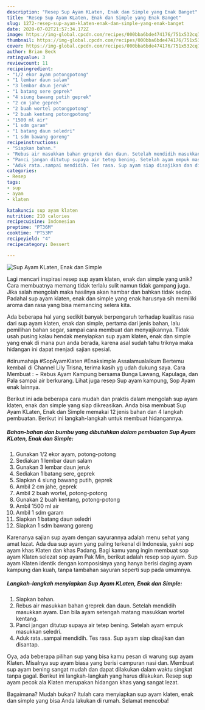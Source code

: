 ```yaml
---
description: "Resep Sup Ayam KLaten, Enak dan Simple yang Enak Banget"
title: "Resep Sup Ayam KLaten, Enak dan Simple yang Enak Banget"
slug: 1272-resep-sup-ayam-klaten-enak-dan-simple-yang-enak-banget
date: 2020-07-02T21:57:34.172Z
image: https://img-global.cpcdn.com/recipes/000bba6bde474176/751x532cq70/sup-ayam-klaten-enak-dan-simple-foto-resep-utama.jpg
thumbnail: https://img-global.cpcdn.com/recipes/000bba6bde474176/751x532cq70/sup-ayam-klaten-enak-dan-simple-foto-resep-utama.jpg
cover: https://img-global.cpcdn.com/recipes/000bba6bde474176/751x532cq70/sup-ayam-klaten-enak-dan-simple-foto-resep-utama.jpg
author: Brian Beck
ratingvalue: 3
reviewcount: 11
recipeingredient:
- "1/2 ekor ayam potongpotong"
- "1 lembar daun salam"
- "3 lembar daun jeruk"
- "1 batang sere geprek"
- "4 siung bawang putih geprek"
- "2 cm jahe geprek"
- "2 buah wortel potongpotong"
- "2 buah kentang potongpotong"
- "1500 ml air"
- "1 sdm garam"
- "1 batang daun seledri"
- "1 sdm bawang goreng"
recipeinstructions:
- "Siapkan bahan."
- "Rebus air masukkan bahan greprek dan daun. Setelah mendidih masukkan ayam. Dan bila ayam setengah matang masukkan wortel kentang."
- "Panci jangan ditutup supaya air tetep bening. Setelah ayam empuk masukkan seledri."
- "Aduk rata..sampai mendidih. Tes rasa. Sup ayam siap disajikan dan disantap."
categories:
- Resep
tags:
- sup
- ayam
- klaten

katakunci: sup ayam klaten 
nutrition: 210 calories
recipecuisine: Indonesian
preptime: "PT36M"
cooktime: "PT53M"
recipeyield: "4"
recipecategory: Dessert

---
```



![Sup Ayam KLaten, Enak dan Simple](https://img-global.cpcdn.com/recipes/000bba6bde474176/751x532cq70/sup-ayam-klaten-enak-dan-simple-foto-resep-utama.jpg)

Lagi mencari inspirasi resep sup ayam klaten, enak dan simple yang unik? Cara membuatnya memang tidak terlalu sulit namun tidak gampang juga. Jika salah mengolah maka hasilnya akan hambar dan bahkan tidak sedap. Padahal sup ayam klaten, enak dan simple yang enak harusnya sih memiliki aroma dan rasa yang bisa memancing selera kita.

Ada beberapa hal yang sedikit banyak berpengaruh terhadap kualitas rasa dari sup ayam klaten, enak dan simple, pertama dari jenis bahan, lalu pemilihan bahan segar, sampai cara membuat dan menyajikannya. Tidak usah pusing kalau hendak menyiapkan sup ayam klaten, enak dan simple yang enak di mana pun anda berada, karena asal sudah tahu triknya maka hidangan ini dapat menjadi sajian spesial.

#dirumahaja #SopAyamKlaten #Enaksimple Assalamualaikum Bertemu kembali di Channel Lily Trisna, terima kasih yg udah dukung saya. Cara Membuat : − Rebus Ayam Kampung bersama Bunga Lawang, Kapulaga, dan Pala sampai air berkurang. Lihat juga resep Sup ayam kampung, Sop Ayam enak lainnya.


Berikut ini ada beberapa cara mudah dan praktis dalam mengolah sup ayam klaten, enak dan simple yang siap dikreasikan. Anda bisa membuat Sup Ayam KLaten, Enak dan Simple memakai 12 jenis bahan dan 4 langkah pembuatan. Berikut ini langkah-langkah untuk membuat hidangannya.

<!--inarticleads1-->

##### Bahan-bahan dan bumbu yang dibutuhkan dalam pembuatan Sup Ayam KLaten, Enak dan Simple:

1. Gunakan 1/2 ekor ayam, potong-potong
1. Sediakan 1 lembar daun salam
1. Gunakan 3 lembar daun jeruk
1. Sediakan 1 batang sere, geprek
1. Siapkan 4 siung bawang putih, geprek
1. Ambil 2 cm jahe, geprek
1. Ambil 2 buah wortel, potong-potong
1. Gunakan 2 buah kentang, potong-potong
1. Ambil 1500 ml air
1. Ambil 1 sdm garam
1. Siapkan 1 batang daun seledri
1. Siapkan 1 sdm bawang goreng


Karenanya sajian sup ayam dengan sayurannya adalah menu sehat yang amat lezat. Ada dua sup ayam yang paling terkenal di Indonesia, yakni sop ayam khas Klaten dan khas Padang. Bagi kamu yang ingin membuat sop ayam Klaten selezat sop ayam Pak Min, berikut adalah resep sop ayam. Sup ayam Klaten identik dengan komposisinya yang hanya berisi daging ayam kampung dan kuah, tanpa tambahan sayuran seperti sup pada umumnya. 

<!--inarticleads2-->

##### Langkah-langkah menyiapkan Sup Ayam KLaten, Enak dan Simple:

1. Siapkan bahan.
1. Rebus air masukkan bahan greprek dan daun. Setelah mendidih masukkan ayam. Dan bila ayam setengah matang masukkan wortel kentang.
1. Panci jangan ditutup supaya air tetep bening. Setelah ayam empuk masukkan seledri.
1. Aduk rata..sampai mendidih. Tes rasa. Sup ayam siap disajikan dan disantap.


Oya, ada beberapa pilihan sup yang bisa kamu pesan di warung sup ayam Klaten. Misalnya sup ayam biasa yang berisi campuran nasi dan. Membuat sup ayam bening sangat mudah dan dapat dilakukan dalam waktu singkat tanpa gagal. Berikut ini langkah-langkah yang harus dilakukan. Resep sup ayam pecok ala Klaten merupakan hidangan khas yang sangat lezat. 

Bagaimana? Mudah bukan? Itulah cara menyiapkan sup ayam klaten, enak dan simple yang bisa Anda lakukan di rumah. Selamat mencoba!

